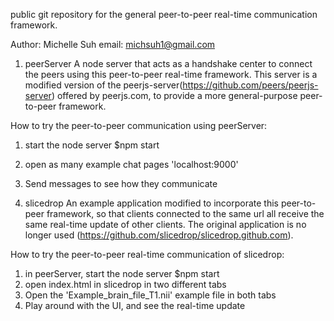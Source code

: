 public git repository for the general peer-to-peer real-time communication framework.

Author: Michelle Suh
email: michsuh1@gmail.com

1. peerServer
A node server that acts as a handshake center to connect the peers using this peer-to-peer real-time framework. This server is a modified version of the peerjs-server(https://github.com/peers/peerjs-server) offered by peerjs.com, to provide a more general-purpose peer-to-peer framework.

  How to try the peer-to-peer communication using peerServer:
  1. start the node server
    $npm start
  2. open as many example chat pages 'localhost:9000'
  3. Send messages to see how they communicate

2. slicedrop
An example application modified to incorporate this peer-to-peer framework, so that clients connected to the same url all receive the same real-time update of other clients. The original application is no longer used (https://github.com/slicedrop/slicedrop.github.com).

  How to try the peer-to-peer real-time communication of slicedrop:
  1. in peerServer, start the node server
  $npm start
  2. open index.html in slicedrop in two different tabs
  3. Open the 'Example_brain_file_T1.nii' example file in both tabs
  4. Play around with the UI, and see the real-time update
